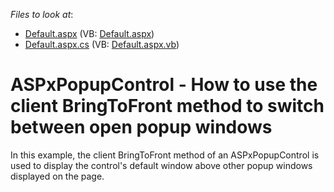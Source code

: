 <!-- default file list -->
*Files to look at*:

* [Default.aspx](./CS/Site/Default.aspx) (VB: [Default.aspx](./VB/Site/Default.aspx))
* [Default.aspx.cs](./CS/Site/Default.aspx.cs) (VB: [Default.aspx.vb](./VB/Site/Default.aspx.vb))
<!-- default file list end -->
# ASPxPopupControl - How to use the client BringToFront method to switch between open popup windows


<p>In this example, the client BringToFront method of an ASPxPopupControl is used to display the control's default window above other popup windows displayed on the page.</p>

<br/>


